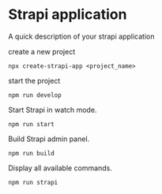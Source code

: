 # Strapi application

A quick description of your strapi application

create a new project

```
npx create-strapi-app <project_name>
```

start the project

```
npm run develop
```

Start Strapi in watch mode.

```
npm run start
```

Build Strapi admin panel.

```
npm run build
```

Display all available commands.

```
npm run strapi
```
